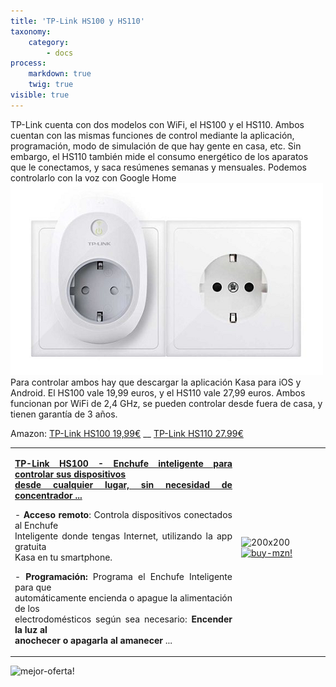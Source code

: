 ```yaml
---
title: 'TP-Link HS100 y HS110'
taxonomy:
    category:
        - docs
process:
    markdown: true
    twig: true
visible: true
---
```


TP-Link cuenta con dos modelos con WiFi, el HS100 y el HS110. Ambos cuentan con las mismas funciones de control mediante la aplicación, programación, modo de simulación de que hay gente en casa, etc. Sin embargo, el HS110 también mide el consumo energético de los aparatos que le conectamos, y saca resúmenes semanas y mensuales. Podemos controlarlo con la voz con Google Home
![](Screenshot_1.png)
Para controlar ambos hay que descargar la aplicación Kasa para iOS y Android. El HS100 vale 19,99 euros, y el HS110 vale 27,99 euros. Ambos funcionan por WiFi de 2,4 GHz, se pueden controlar desde fuera de casa, y tienen garantía de 3 años.

Amazon: [TP-Link HS100 19,99€](https://amzn.to/2Lj7sHB) __ [TP-Link HS110  27.99€](https://amzn.to/2LjHwve) 

|  |  |
|-------------|-------------|
| <p align="justify">[**TP-Link HS100 - Enchufe inteligente para controlar sus dispositivos<br/> desde cualquier lugar, sin necesidad de concentrador ...**](https://amzn.to/2Lj7sHB)</p><p align="justify">- **Acceso remoto**: Controla dispositivos conectados al Enchufe<br/>Inteligente donde tengas Internet, utilizando la app gratuita<br/>Kasa en tu smartphone.</p><p align="justify">- **Programación:** Programa el Enchufe Inteligente para que<br/>automáticamente encienda o apague la alimentación de los<br/> electrodomésticos según sea necesario: **Encender la luz al <br/>anochecer o apagarla al amanecer** ...</p> | ![200x200][amzn-TPL-HS100] [![buy-mzn!][buy-mzn]](https://amzn.to/2Lj7sHB)</p> |

![mejor-oferta!][mejor-oferta]

<!--- REFERENCIA A IMAGENES AL PIE DEl ARTÍCULO --->

[mejor-oferta]: https://dabuttonfactory.com/button.png?t=Mejor+oferta!&f=Roboto-Bold&ts=24&tc=fff&w=200&h=50&c=5&bgt=unicolored&bgc=e4b101
[amzn-TPL-HS100]: https://dummyimage.com/200x200/474/fff.png&text=200x200
[amzn-btn-lnk]: https://images-na.ssl-images-amazon.com/images/G/01/associates/remote-buy-box/buy1.gif "TP-Link-HS100"
[buy-mzn]: https://dabuttonfactory.com/button.png?t=Buy+from+AMAZON!&f=Roboto-Bold&ts=20&tc=fff&w=200&h=40&c=5&bgt=unicolored&bgc=037ba2 "TP-Link-HS100"